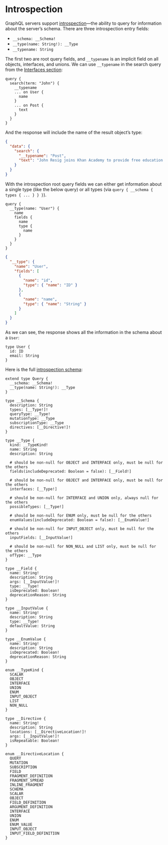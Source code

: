 # Introspection

GraphQL servers support [introspection](http://spec.graphql.org/draft/#sec-Introspection)—the ability to query for information about the server’s schema. There are three introspection entry fields:

- `__schema: __Schema!`
- `__type(name: String!): __Type`
- `__typename: String`

The first two are root query fields, and `__typename` is an implicit field on all objects, interfaces, and unions. We can use `__typename` in the search query from the [Interfaces section](interfaces.md):

```gql
query {
  search(term: "John") {
    __typename
    ... on User {
      name
    }
    ... on Post {
      text
    }
  }
}
```

And the response will include the name of the result object’s type:

```json
{
  "data": {
    "search": {
      "__typename": "Post",
      "text": "John Resig joins Khan Academy to provide free education to everyone."
    }
  }
}
```

With the introspection root query fields we can either get information about a single type (like the below query) or all types (via `query { __schema { types { ... } } }`).

```gql
query {
  __type(name: "User") {
    name
    fields {
      name
      type {
        name
      }
    }
  }
}
```

```json
{
  "__type": {
    "name": "User",
    "fields": [
      {
        "name": "id",
        "type": { "name": "ID" }
      },
      {
        "name": "name",
        "type": { "name": "String" }
      }
    ]
  }
}
```

As we can see, the response shows all the information in the schema about a `User`:

```gql
type User {
  id: ID
  email: String
}
```

Here is the full [introspection schema](http://spec.graphql.org/draft/#sec-Schema-Introspection):

```gql
extend type Query {
  __schema: __Schema!
  __type(name: String!): __Type  
}

type __Schema {
  description: String
  types: [__Type!]!
  queryType: __Type!
  mutationType: __Type
  subscriptionType: __Type
  directives: [__Directive!]!
}

type __Type {
  kind: __TypeKind!
  name: String
  description: String

  # should be non-null for OBJECT and INTERFACE only, must be null for the others
  fields(includeDeprecated: Boolean = false): [__Field!]

  # should be non-null for OBJECT and INTERFACE only, must be null for the others
  interfaces: [__Type!]

  # should be non-null for INTERFACE and UNION only, always null for the others
  possibleTypes: [__Type!]

  # should be non-null for ENUM only, must be null for the others
  enumValues(includeDeprecated: Boolean = false): [__EnumValue!]

  # should be non-null for INPUT_OBJECT only, must be null for the others
  inputFields: [__InputValue!]

  # should be non-null for NON_NULL and LIST only, must be null for the others
  ofType: __Type
}

type __Field {
  name: String!
  description: String
  args: [__InputValue!]!
  type: __Type!
  isDeprecated: Boolean!
  deprecationReason: String
}

type __InputValue {
  name: String!
  description: String
  type: __Type!
  defaultValue: String
}

type __EnumValue {
  name: String!
  description: String
  isDeprecated: Boolean!
  deprecationReason: String
}

enum __TypeKind {
  SCALAR
  OBJECT
  INTERFACE
  UNION
  ENUM
  INPUT_OBJECT
  LIST
  NON_NULL
}

type __Directive {
  name: String!
  description: String
  locations: [__DirectiveLocation!]!
  args: [__InputValue!]!
  isRepeatable: Boolean!
}

enum __DirectiveLocation {
  QUERY
  MUTATION
  SUBSCRIPTION
  FIELD
  FRAGMENT_DEFINITION
  FRAGMENT_SPREAD
  INLINE_FRAGMENT
  SCHEMA
  SCALAR
  OBJECT
  FIELD_DEFINITION
  ARGUMENT_DEFINITION
  INTERFACE
  UNION
  ENUM
  ENUM_VALUE
  INPUT_OBJECT
  INPUT_FIELD_DEFINITION
}
```
